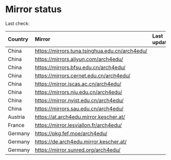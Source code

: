 <script src="./time.js"></script>
# Mirror status
Last check: <script type="text/javascript">localize(1735130475.3871634);</script>

|Country|Mirror|Last update|
|:------|:-----|:----------|
|China|https://mirrors.tuna.tsinghua.edu.cn/arch4edu/|<script type="text/javascript">localize(1735109301);</script>|
|China|https://mirrors.aliyun.com/arch4edu/|<script type="text/javascript">localize(1735065642);</script>|
|China|https://mirrors.bfsu.edu.cn/arch4edu/|<script type="text/javascript">localize(1735065642);</script>|
|China|https://mirrors.cernet.edu.cn/arch4edu/|<script type="text/javascript">localize(1735109301);</script>|
|China|https://mirror.iscas.ac.cn/arch4edu/|<script type="text/javascript">localize(1735065642);</script>|
|China|https://mirrors.nju.edu.cn/arch4edu/|<script type="text/javascript">localize(1735022990);</script>|
|China|https://mirror.nyist.edu.cn/arch4edu/|<script type="text/javascript">localize(1735109301);</script>|
|China|https://mirrors.sau.edu.cn/arch4edu/|<script type="text/javascript">localize(1731653531);</script>|
|Austria|https://at.arch4edu.mirror.kescher.at/|<script type="text/javascript">localize(1735109301);</script>|
|France|https://mirror.lesviallon.fr/arch4edu/|<script type="text/javascript">localize(1735065642);</script>|
|Germany|https://pkg.fef.moe/arch4edu/|<script type="text/javascript">localize(1735109301);</script>|
|Germany|https://de.arch4edu.mirror.kescher.at/|<script type="text/javascript">localize(1735109301);</script>|
|Germany|https://mirror.sunred.org/arch4edu/|<script type="text/javascript">localize(1735109301);</script>|

<script src="./tablefilter/tablefilter.js"></script>
<script src="./table.js"></script>